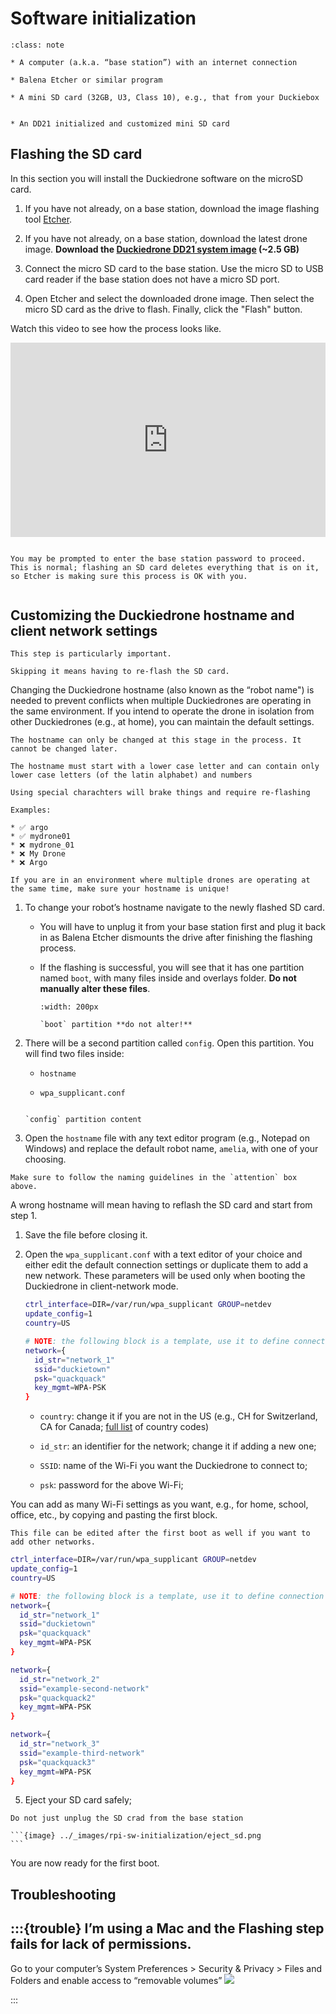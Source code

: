 # Software initialization

```{admonition} What you will need
:class: note

* A computer (a.k.a. “base station”) with an internet connection

* Balena Etcher or similar program

* A mini SD card (32GB, U3, Class 10), e.g., that from your Duckiebox 
```

```{admonition} What you will get

* An DD21 initialized and customized mini SD card
```

## Flashing the SD card

In this section you will install the Duckiedrone software on the microSD card.

1. If you have not already, on a base station, download the image flashing tool [Etcher](https://www.balena.io/etcher/).


2. If you have not already, on a base station, download the latest drone image.
**Download the [Duckiedrone DD21 system image](https://duckietown-public-storage.s3.amazonaws.com/brown/disk_image/dt-amelia-DD21-brown2022-sd-card-v11.zip) (~2.5 GB)**


3. Connect the micro SD card to the base station. Use the micro SD to USB card reader if the  base station does not have a micro SD port.


4. Open Etcher and select the downloaded drone image. Then select the micro SD card as the drive to flash. Finally, click the "Flash" button.

Watch this video to see how the process looks like.

<div style="padding:61.68% 0 0 0;position:relative;"><iframe src="https://player.vimeo.com/video/795166491?h=ad68dd5e48&amp;badge=0&amp;autopause=0&amp;player_id=0&amp;app_id=58479" frameborder="0" allow="autoplay; fullscreen; picture-in-picture" allowfullscreen style="position:absolute;top:0;left:0;width:100%;height:100%;" title="Screencast from 01-02-2023 170837"></iframe></div><script src="https://player.vimeo.com/api/player.js"></script>

```{warning} **Double check that the "drive" is your micro SD card**.

You may be prompted to enter the base station password to proceed. This is normal; flashing an SD card deletes everything that is on it, so Etcher is making sure this process is OK with you.
```
```{note} Flashing will take 10 - 15 min. In the meantime, you can move on to the next section.
```




## Customizing the Duckiedrone hostname and client network settings

```{warning} 
This step is particularly important.

Skipping it means having to re-flash the SD card.
```

Changing the Duckiedrone hostname (also known as the “robot name") is needed to prevent conflicts when multiple Duckiedrones are operating in the same environment. If you intend to operate the drone in isolation from other Duckiedrones (e.g., at home), you can maintain the default settings. 

```{warning}
The hostname can only be changed at this stage in the process. It cannot be changed later.
```

```{attention}
The hostname must start with a lower case letter and can contain only lower case letters (of the latin alphabet) and numbers

Using special charachters will brake things and require re-flashing

Examples:

* ✅ argo
* ✅ mydrone01
* ❌ mydrone_01
* ❌ My Drone
* ❌ Argo
```

```{important}
If you are in an environment where multiple drones are operating at the same time, make sure your hostname is unique!
```


1. To change your robot’s hostname navigate to the newly flashed SD card. 

    * You will have to unplug it from your base station first and plug it back in as Balena Etcher dismounts the drive after finishing the flashing process. 

    * If the flashing is successful, you will see that it has one partition named `boot`, with many files inside and overlays folder. **Do not manually alter these files**.

      ```{figure} ../_images/rpi-sw-initialization/boot_partition.png
      :width: 200px

      `boot` partition **do not alter!**
      ```

1. There will be a second partition called `config`. Open this partition. You will find two files inside:

    - `hostname`

    - `wpa_supplicant.conf`

    ```{figure} ../_images/rpi-sw-initialization/config_partition.png

    `config` partition content
    ```

1. Open the `hostname` file with any text editor program (e.g., Notepad on Windows) and replace the default robot name, `amelia`, with one of your choosing.  

```{caution}
Make sure to follow the naming guidelines in the `attention` box above. 
```

A wrong hostname will mean having to reflash the SD card and start from step 1.

1. Save the file before closing it.

1. Open the `wpa_supplicant.conf` with a text editor of your choice and either edit the default connection settings or duplicate them to add a new network. These parameters will be used only when booting the Duckiedrone in client-network mode.

    ```sh
    ctrl_interface=DIR=/var/run/wpa_supplicant GROUP=netdev
    update_config=1
    country=US

    # NOTE: the following block is a template, use it to define connection to custom wifi networks
    network={
      id_str="network_1"
      ssid="duckietown"
      psk="quackquack"
      key_mgmt=WPA-PSK
    }
    ```

    * `country`: change it if you are not in the US (e.g., CH for Switzerland, CA for Canada; [full list](https://www.arubanetworks.com/techdocs/InstantWenger_Mobile/Advanced/Content/Instant%20User%20Guide%20-%20volumes/Country_Codes_List.htm) of country codes) 

    * `id_str`: an identifier for the network; change it if adding a new one;

    * `SSID`: name of the Wi-Fi you want the Duckiedrone to connect to;

    * `psk`: password for the above Wi-Fi;

You can add as many Wi-Fi settings as you want, e.g., for home, school, office, etc., by copying and pasting the first block. 

```{note}
This file can be edited after the first boot as well if you want to add other networks.
```
```sh
ctrl_interface=DIR=/var/run/wpa_supplicant GROUP=netdev
update_config=1
country=US

# NOTE: the following block is a template, use it to define connection to custom wifi networks
network={
  id_str="network_1"
  ssid="duckietown"
  psk="quackquack"
  key_mgmt=WPA-PSK
}

network={
  id_str="network_2"
  ssid="example-second-network"
  psk="quackquack2"
  key_mgmt=WPA-PSK
}

network={
  id_str="network_3"
  ssid="example-third-network"
  psk="quackquack3"
  key_mgmt=WPA-PSK
}
```

5. Eject your SD card safely; 

````{warning}
Do not just unplug the SD crad from the base station

```{image} ../_images/rpi-sw-initialization/eject_sd.png
```
````




You are now ready for the first boot.

## Troubleshooting
:::{trouble}
I’m using a Mac and the Flashing step fails for lack of permissions.
---
Go to your computer’s System Preferences > Security & Privacy > Files and Folders and enable access to “removable volumes”
![](../_images/rpi-sw-initialization/mac_troubleshooting.png)

:::